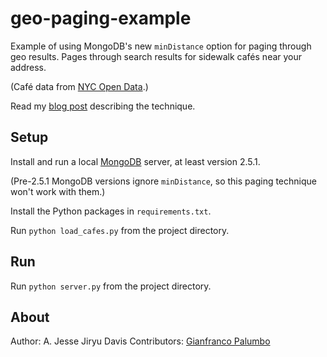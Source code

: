 geo-paging-example
==================

Example of using MongoDB's new `minDistance` option for paging through geo results.
Pages through search results for sidewalk cafés near your address.

(Café data from [NYC Open Data](https://data.cityofnewyork.us/Business/Sidewalk-Cafes/6k68-kc8u).)

Read my [blog post](http://emptysqua.re/blog/paging-geo-mongodb/) describing the technique.

Setup
-----
Install and run a local [MongoDB](http://www.mongodb.org/downloads) server, at least version 2.5.1.

(Pre-2.5.1 MongoDB versions ignore `minDistance`, so this paging technique won't work with them.)

Install the Python packages in `requirements.txt`.

Run `python load_cafes.py` from the project directory.

Run
---

Run `python server.py` from the project directory.

About
-----

Author: A. Jesse Jiryu Davis
Contributors: [Gianfranco Palumbo](https://github.com/gianpaj)